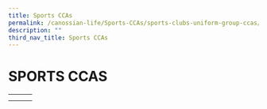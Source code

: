 ```yaml
---
title: Sports CCAs
permalink: /canossian-life/Sports-CCAs/sports-clubs-uniform-group-ccas/
description: ""
third_nav_title: Sports CCAs
---
```

# SPORTS CCAS
|   |   |   |
|---|---|---|
|   |   |   |
|   |   |   |